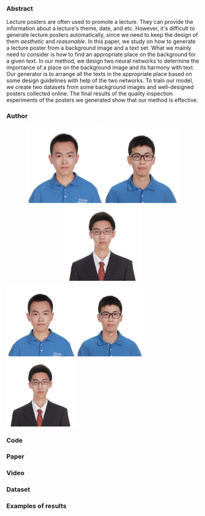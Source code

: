 ### Abstract
Lecture posters are often used to promote a lecture. They can provide the information about a lecture's theme, date, and etc. However, it's difficult to generate lecture posters automatically, since we need to keep the design of them *aesthetic* and *reasonable*. In this paper, we study on how to generate a lecture poster from a background image and a text set. What we mainly need to consider is how to find an appropriate place on the background for a given text. In our method, we design two neural networks to determine the importance of a place on the background image and its harmony with text. Our generator is to arrange all the texts in the appropriate place based on some design guidelines with help of the two networks. To train our model, we create two datasets from some background images and well-designed posters collected online. The final results of the quality inspection experiments of the posters we generated show that our method is effective.

### Author

<center class="half">
    <img src="lyc.jpeg" width="200"/><img src="lhy.jpeg" width="200"/><img src="llx.jpeg" width="200"/>
</center>

![lyc](lyc.jpeg "Yuncong Liu")![lhy](lhy.jpeg "Haoyu Ling")![llx](llx.jpeg "Luoxuan Li")
### Code

### Paper

### Video

### Dataset

### Examples of results
